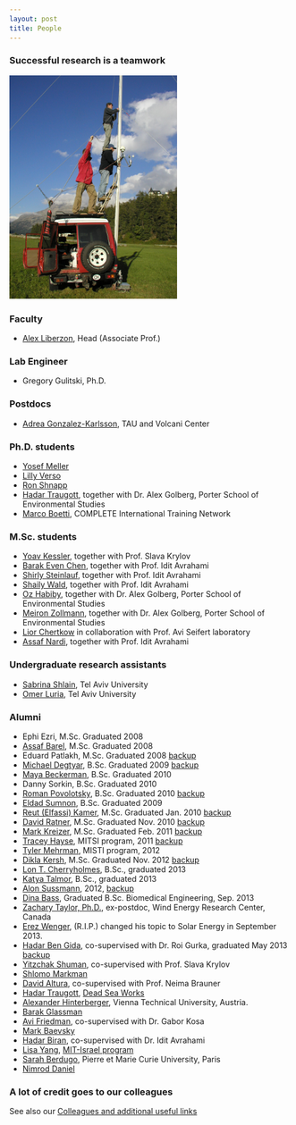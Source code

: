 ```yaml
---
layout: post
title: People
---
```


<!-- <img src = "images/group_photo_nov2012.jpg" width="600">

November 2012. Left to right:
Top row: Mark Baevsky, Zachary Taylor, Lon Cherryholmes, Avi Friedman, Alon Sussmann.
Bottom row: Katya Talmor, Erez Wenger (R.I.P), Yosef Meller, Alex Liberzon, Hadar Biran, Hadar Traugott
Missing: Hadar Ben Gida, Youry Borisenkov, Dina Bass -->

### Successful research is a teamwork
<img src="images/team.jpg" height="400" >



### Faculty
* [Alex Liberzon](people/alex_lab.html), Head (Associate Prof.)

### Lab Engineer
* Gregory Gulitski, Ph.D.


### Postdocs
* [Adrea Gonzalez-Karlsson](people/adrea.html), TAU and Volcani Center

### Ph.D. students
* [Yosef Meller](people/yosef_meller.html)
* [Lilly Verso](people/lilly_verso.html)
* [Ron Shnapp](people/ron_shnapp.html)
* [Hadar Traugott](people/hadar_traugott.html), together with Dr. Alex Golberg, Porter School of Environmental Studies
* [Marco Boetti](people/marco-boetti.html), COMPLETE International Training Network


### M.Sc. students

* [Yoav Kessler](people/yoav_kessler.html), together with Prof. Slava Krylov
* [Barak Even Chen](people/barak_even_chen.html), together with Prof. Idit Avrahami
* [Shirly Steinlauf](people/shirly_steinlauf.html), together with Prof. Idit Avrahami
* [Shaily Wald](people/shaily_wald.html), together with Prof. Idit Avrahami
* [Oz Habiby](people/oz_habiby.html), together with Dr. Alex Golberg, Porter School of Environmental Studies
* [Meiron Zollmann](people/meiron_zollmann.html), together with Dr. Alex Golberg, Porter School of Environmental Studies
* [Lior Chertkow](people/lior_chertkow.html) in collaboration with Prof. Avi Seifert laboratory
* [Assaf Nardi](people/assaf_nardi.html), together with Prof. Idit Avrahami



### Undergraduate research assistants
* [Sabrina Shlain](people/sabrina_shlain.html), Tel Aviv University
* [Omer Luria](people/omer_luria.html), Tel Aviv University


### Alumni
* Ephi Ezri, M.Sc. Graduated 2008
* [Assaf Barel](http://il.linkedin.com/pub/assaf-barel/7/364/686), M.Sc. Graduated 2008
* Eduard Patlakh, M.Sc. Graduated 2008 [backup](people/eduard_patlakh.html)
* [Michael Degtyar](http://il.linkedin.com/in/michaeldegtyar), B.Sc. Graduated 2009 [backup](people/michael_degtyar.html)
* [Maya Beckerman](people/maya_beckerman.html), B.Sc. Graduated 2010
* Danny Sorkin, B.Sc. Graduated 2010
* [Roman Povolotsky](http://il.linkedin.com/pub/roman-povolotsky/19/442/782), B.Sc. Graduated 2010 [backup](people/roman_povolotsky.html)
* [Eldad Sumnon](people/eldad_sumnon.html), B.Sc. Graduated 2009
* [Reut (Elfassi) Kamer](https://www.linkedin.com/in/reut-kamer-3973b620), M.Sc. Graduated Jan. 2010 [backup](people/reut_elfassi.html)
* [David Ratner](http://il.linkedin.com/pub/david-ratner/4/a98/140), M.Sc. Graduated Nov. 2010 [backup](people/david_ratner.html)
* [Mark Kreizer](http://il.linkedin.com/pub/mark-kreizer/9/36/464), M.Sc. Graduated Feb. 2011 [backup](people/mark_kreizer.html)
* [Tracey Hayse](http://www.linkedin.com/in/traceyhayse), MITSI program, 2011 [backup](people/tracey.html)
* [Tyler Mehrman](http://zetapsi.mit.edu/brothers/11/), MISTI program, 2012
* [Dikla Kersh](http://il.linkedin.com/pub/dikla-kersh/14/85b/27), M.Sc. Graduated Nov. 2012 [backup](people/dikla_kersh.html)
* [Lon T. Cherryholmes](people/lon.html), B.Sc., graduated 2013
* [Katya Talmor](people/katya_talmor.html), B.Sc., graduated 2013
* [Alon Sussmann](https://www.linkedin.com/in/alon-sussmann-23912866), 2012, [backup](people/alon_sussmann.html)
* [Dina Bass](https://www.linkedin.com/in/dina-bass-96269288), Graduated B.Sc. Biomedical Engineering, Sep. 2013
* [Zachary Taylor, Ph.D.](people/zach.html), ex-postdoc, Wind Energy Research Center, Canada
* [Erez Wenger](people/erez_wenger.html), (R.I.P.) changed his topic to Solar Energy in September 2013.
* [Hadar Ben Gida](https://www.linkedin.com/in/hadar-ben-gida-b0aa98a7), co-supervised with Dr. Roi Gurka, graduated May 2013 [backup](people/hadar_ben_gida.html)
* [Yitzchak Shuman](people/yitzchak_shuman.html), co-supervised with Prof. Slava Krylov
* [Shlomo Markman](people/shlomo_markman.html)
* [David Altura](people/david_altura.html), co-supervised with Prof. Neima Brauner
* [Hadar Traugott](people/hadar_traugott.html), [Dead Sea Works](http://en.wikipedia.org/wiki/Dead_Sea_Works)
* [Alexander Hinterberger](people/alexander_hinterberger.html), Vienna Technical University, Austria.
* [Barak Glassman](people/barak_glassman.html)
* [Avi Friedman](people/avi_friedman.html), co-supervised with Dr. Gabor Kosa
* [Mark Baevsky](people/mark_baevsky.html)
* [Hadar Biran](people/hadar_biran.html), co-supervised with Dr. Idit Avrahami
* [Lisa Yang](people/lisa_yang.html), [MIT-Israel program](http://misti.mit.edu/mit-israel)
* [Sarah Berdugo](people/sarah_berdugo.html), Pierre et Marie Curie University, Paris
* [Nimrod Daniel](people/nimrod_daniel.html)


### A lot of credit goes to our colleagues
See also our [Colleagues and additional useful links](links)




